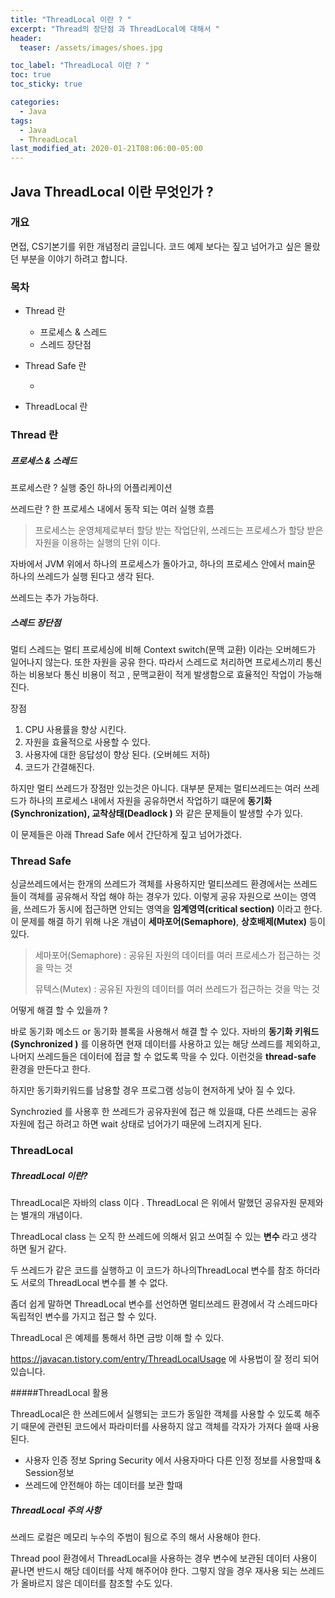 ```yaml
---
title: "ThreadLocal 이란 ? "
excerpt: "Thread의 장단점 과 ThreadLocal에 대해서 "
header:
  teaser: /assets/images/shoes.jpg

toc_label: "ThreadLocal 이란 ? "
toc: true
toc_sticky: true

categories:
  - Java
tags:
  - Java
  - ThreadLocal
last_modified_at: 2020-01-21T08:06:00-05:00
---
```


## Java ThreadLocal 이란 무엇인가 ?

### 개요

면접, CS기본기를 위한 개념정리 글입니다. 코드 예제 보다는 짚고 넘어가고 싶은 몰랐던 부분을 이야기 하려고 합니다.

### 목차

- Thread 란

  - 프로세스 & 스레드
  - 스레드 장단점

- Thread Safe 란

  -

- ThreadLocal 란

### Thread 란

##### 프로세스 & 스레드

프로세스란 ? 실행 중인 하나의 어플리케이션

쓰레드란 ? 한 프로세스 내에서 동작 되는 여러 실행 흐름

> 프로세스는 운영체제로부터 할당 받는 작업단위, 쓰레드는 프로세스가 할당 받은 자원을 이용하는 실행의 단위 이다.

자바에서 JVM 위에서 하나의 프로세스가 돌아가고, 하나의 프로세스 안에서 main문 하나의 쓰레드가 실행 된다고 생각 된다.

쓰레드는 추가 가능하다.

##### 스레드 장단점

멀티 스레드는 멀티 프로세싱에 비해 Context switch(문맥 교환) 이라는 오버헤드가 일어나지 않는다. 또한 자원을 공유 한다. 따라서 스레드로 처리하면 프로세스끼리 통신하는 비용보다 통신 비용이 적고 , 문맥교환이 적게 발생함으로 효율적인 작업이 가능해진다.

장점

1. CPU 사용률을 향상 시킨다.
2. 자원을 효율적으로 사용할 수 있다.
3. 사용자에 대한 응답성이 향상 된다. (오버헤드 저하)
4. 코드가 간결해진다.

하지만 멀티 쓰레드가 장점만 있는것은 아니다. 대부분 문제는 멀티쓰레드는 여러 쓰레드가 하나의 프로세스 내에서 자원을 공유하면서 작업하기 떄문에 **동기화(Synchronization), 교착상태(Deadlock )** 와 같은 문제들이 발생할 수가 있다.

이 문제들은 아래 Thread Safe 에서 간단하게 짚고 넘어가겠다.

### Thread Safe

싱글쓰레드에서는 한개의 쓰레드가 객체를 사용하지만 멀티쓰레드 환경에서는 쓰레드들이 객체를 공유해서 작업 해야 하는 경우가 있다. 이렇게 공유 자원으로 쓰이는 영역을, 쓰레드가 동시에 접근하면 안되는 영역을 **임계영역(critical section)** 이라고 한다. 이 문제를 해결 하기 위해 나온 개념이 **세마포어(Semaphore)**, **상호배제(Mutex)** 등이 있다.

> 세마포어(Semaphore) : 공유된 자원의 데이터를 여러 프로세스가 접근하는 것을 막는 것
>
> 뮤텍스(Mutex) : 공유된 자원의 데이터를 여러 쓰레드가 접근하는 것을 막는 것

어떻게 해결 할 수 있을까 ?

바로 동기화 메소드 or 동기화 블록을 사용해서 해결 할 수 있다. 자바의 **동기화 키워드 (Synchronized )** 를 이용하면 현재 데이터를 사용하고 있는 해당 쓰레드를 제외하고, 나머지 쓰레드들은 데이터에 접글 할 수 없도록 막을 수 있다. 이런것을 **thread-safe** 환경을 만든다고 한다.

하지만 동기화키워드를 남용할 경우 프로그램 성능이 현저하게 낮아 질 수 있다.

Synchrozied 를 사용후 한 쓰레드가 공유자원에 접근 해 있을떄, 다른 쓰레드는 공유 자원에 접근 하려고 하면 wait 상태로 넘어가기 때문에 느려지게 된다.

### ThreadLocal

##### ThreadLocal 이란?

ThreadLocal은 자바의 class 이다 . ThreadLocal 은 위에서 말했던 공유자원 문제와는 별개의 개념이다.

ThreadLocal class 는 오직 한 쓰레드에 의해서 읽고 쓰여질 수 있는 **변수** 라고 생각 하면 될거 같다.

두 쓰레드가 같은 코드를 실행하고 이 코드가 하나의ThreadLocal 변수를 참조 하더라도 서로의 ThreadLocal 변수를 볼 수 없다.

좀더 쉽게 말하면 ThreadLocal 변수를 선언하면 멀티쓰레드 환경에서 각 스레드마다 독립적인 변수를 가지고 접근 할 수 있다.

ThreadLocal 은 예제를 통해서 하면 금방 이해 할 수 있다.

<https://javacan.tistory.com/entry/ThreadLocalUsage> 에 사용법이 잘 정리 되어 있습니다.

#####ThreadLocal 활용

ThreadLocal은 한 쓰레드에서 실행되는 코드가 동일한 객체를 사용할 수 있도록 해주기 때문에 관련된 코드에서 파라미터를 사용하지 않고 객체를 각자가 가져다 쓸때 사용 된다.

- 사용자 인증 정보 Spring Security 에서 사용자마다 다른 인정 정보를 사용할때 & Session정보
- 쓰레드에 안전해야 하는 데이터를 보관 할때

##### ThreadLocal 주의 사항

쓰레드 로컬은 메모리 누수의 주범이 됨으로 주의 해서 사용해야 한다.

Thread pool 환경에서 ThreadLocal을 사용하는 경우 변수에 보관된 데이터 사용이 끝나면 반드시 해당 데이터를 삭제 해주어야 한다. 그렇지 않을 경우 재사용 되는 쓰레드가 올바르지 않은 데이터를 참조할 수도 있다.
